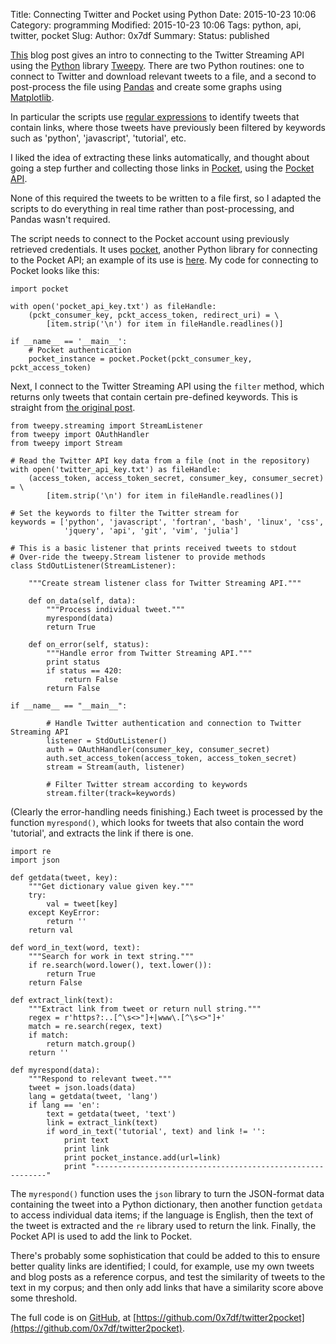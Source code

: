 Title: Connecting Twitter and Pocket using Python
Date: 2015-10-23 10:06
Category: programming 
Modified: 2015-10-23 10:06
Tags: python, api, twitter, pocket 
Slug: 
Author: 0x7df
Summary: 
Status: published

[am]: http://adilmoujahid.com/posts/2014/07/twitter-analytics/
[Tweepy]: http://tweepy.readthedocs.org
[Pandas]: http://pandas.pydata.org/
[Matplotlib]: http://matplotlib.org
[Python]: https://python.org 

[This][am] blog post gives an intro to connecting to the Twitter Streaming
API using the [Python][] library [Tweepy][]. There are two Python routines:
one to connect to Twitter and download relevant tweets to a file, and a
second to post-process the file using [Pandas][] and create some graphs
using [Matplotlib][].

[regex]: https://en.wikipedia.org/wiki/Regular_expression

In particular the scripts use [regular expressions][regex] to identify tweets
that contain links, where those tweets have previously been filtered by
keywords such as 'python', 'javascript', 'tutorial', etc.

[Pocket]: http://getpocket.com
[Pocket API]: http://getpocket.com/developer/

I liked the idea of extracting these links automatically, and thought about
going a step further and collecting those links in [Pocket][], using the
[Pocket API][].

None of this required the tweets to be written to a file first, so I adapted
the scripts to do everything in real time rather than post-processing, and
Pandas wasn't required.

[python-pocket]: https://github.com/tapanpandita/pocket
[pocket-eg]: https://w.wol.ph/2013/09/18/batch-adding-data-to-pocket/

The script needs to connect to the Pocket account using previously retrieved
credentials. It uses [pocket][python-pocket], another Python library for
connecting to the Pocket API; an example of its use is [here][pocket-eg].
My code for connecting to Pocket looks like this:

    import pocket
    
    with open('pocket_api_key.txt') as fileHandle:
        (pckt_consumer_key, pckt_access_token, redirect_uri) = \
            [item.strip('\n') for item in fileHandle.readlines()]
            
    if __name__ == '__main__':
        # Pocket authentication
        pocket_instance = pocket.Pocket(pckt_consumer_key, pckt_access_token)

Next, I connect to the Twitter Streaming API using 
the `filter` method, which returns only tweets that contain certain pre-defined
keywords. This is straight from [the original post][am].

    from tweepy.streaming import StreamListener
    from tweepy import OAuthHandler
    from tweepy import Stream
    
    # Read the Twitter API key data from a file (not in the repository)
    with open('twitter_api_key.txt') as fileHandle:
        (access_token, access_token_secret, consumer_key, consumer_secret) = \
            [item.strip('\n') for item in fileHandle.readlines()]
             
    # Set the keywords to filter the Twitter stream for
    keywords = ['python', 'javascript', 'fortran', 'bash', 'linux', 'css',
                'jquery', 'api', 'git', 'vim', 'julia']
    
    # This is a basic listener that prints received tweets to stdout
    # Over-ride the tweepy.Stream listener to provide methods
    class StdOutListener(StreamListener):
      
        """Create stream listener class for Twitter Streaming API."""
         
        def on_data(self, data):
            """Process individual tweet."""
            myrespond(data)
            return True
             
        def on_error(self, status):
            """Handle error from Twitter Streaming API."""
            print status
            if status == 420:
                return False
            return False
            
    if __name__ == "__main__":
    
            # Handle Twitter authentication and connection to Twitter Streaming API
            listener = StdOutListener()
            auth = OAuthHandler(consumer_key, consumer_secret)
            auth.set_access_token(access_token, access_token_secret)
            stream = Stream(auth, listener)
             
            # Filter Twitter stream according to keywords
            stream.filter(track=keywords)

(Clearly the error-handling needs finishing.) Each tweet is processed by the
function `myrespond()`, which looks for tweets that also
contain the word 'tutorial', and extracts the link if there is one.

    import re
    import json
    
    def getdata(tweet, key):
        """Get dictionary value given key."""
        try:
            val = tweet[key]
        except KeyError:
            return ''
        return val
         
    def word_in_text(word, text):
        """Search for work in text string."""
        if re.search(word.lower(), text.lower()):
            return True
        return False
         
    def extract_link(text):
        """Extract link from tweet or return null string."""
        regex = r'https?:..[^\s<>"]+|www\.[^\s<>"]+'
        match = re.search(regex, text)
        if match:
            return match.group()
        return ''
         
    def myrespond(data):
        """Respond to relevant tweet."""
        tweet = json.loads(data)
        lang = getdata(tweet, 'lang')
        if lang == 'en':
            text = getdata(tweet, 'text')
            link = extract_link(text)
            if word_in_text('tutorial', text) and link != '':
                print text
                print link
                print pocket_instance.add(url=link)
                print "-----------------------------------------------------------"

The `myrespond()` function uses the `json` library to turn the JSON-format data
containing the tweet into a Python dictionary, then another function `getdata`
to access individual data items; if the language is English, then the text of
the tweet is extracted and the `re` library used to return the link. Finally,
the Pocket API is used to add the link to Pocket.

There's probably some sophistication that could be added to this to ensure
better quality links are identified; I could, for example, use my own tweets
and blog posts as a reference corpus, and test the similarity of tweets
to the text in my corpus; and then only add links that have a similarity score
above some threshold.

[GitHub]: https://github.com

The full code is on [GitHub][], at
[https://github.com/0x7df/twitter2pocket](https://github.com/0x7df/twitter2pocket).
